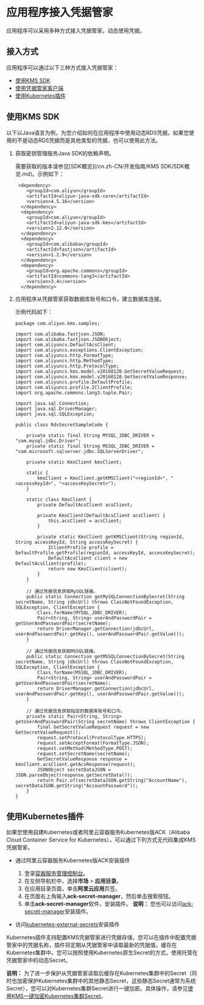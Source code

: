 # 应用程序接入凭据管家

应用程序可以采用多种方式接入凭据管家，动态使用凭据。

## 接入方式

应用程序可以通过以下三种方式接入凭据管家：

-   [使用KMS SDK](#section_hzp_rfv_3dl)
-   [使用凭据管家客户端](/cn.zh-CN/开发指南/凭据管家客户端.md)
-   [使用Kubernetes插件](#section_0vz_zbn_5us)

## 使用KMS SDK

以下以Java语言为例，为您介绍如何在应用程序中使用动态RDS凭据。如果您使用的不是动态RDS凭据而是其他类型的凭据，也可以使用此方法。

1.  获取密钥管理服务Java SDK的依赖声明。

    需要获取的版本请参见[SDK概览](/cn.zh-CN/开发指南/KMS SDK/SDK概览.md)。示例如下：

    ```
     <dependency>
        <groupId>com.aliyun</groupId>
        <artifactId>aliyun-java-sdk-core</artifactId>
        <version>4.5.16</version>
      </dependency>
      <dependency>
        <groupId>com.aliyun</groupId>
        <artifactId>aliyun-java-sdk-kms</artifactId>
        <version>2.12.0</version>
      </dependency>
      <dependency>
        <groupId>com.alibaba</groupId>
        <artifactId>fastjson</artifactId>
        <version>1.2.9</version>
      </dependency>
      <dependency>
        <groupId>org.apache.commons</groupId>
        <artifactId>commons-lang3</artifactId>
        <version>3.4</version>
      </dependency> 
    ```

2.  应用程序从凭据管家获取数据库账号和口令，建立数据库连接。

    示例代码如下：

    ```
    package com.aliyun.kms.samples;
    
    import com.alibaba.fastjson.JSON;
    import com.alibaba.fastjson.JSONObject;
    import com.aliyuncs.DefaultAcsClient;
    import com.aliyuncs.exceptions.ClientException;
    import com.aliyuncs.http.FormatType;
    import com.aliyuncs.http.MethodType;
    import com.aliyuncs.http.ProtocolType;
    import com.aliyuncs.kms.model.v20160120.GetSecretValueRequest;
    import com.aliyuncs.kms.model.v20160120.GetSecretValueResponse;
    import com.aliyuncs.profile.DefaultProfile;
    import com.aliyuncs.profile.IClientProfile;
    import org.apache.commons.lang3.tuple.Pair;
    
    import java.sql.Connection;
    import java.sql.DriverManager;
    import java.sql.SQLException;
    
    public class RdsSecretSampleCode {
    
        private static final String MYSQL_JDBC_DRIVER = "com.mysql.jdbc.Driver";
        private static final String MSSQL_JDBC_DRIVER = "com.microsoft.sqlserver.jdbc.SQLServerDriver";
    
        private static KmsClient kmsClient;
    
        static {
            kmsClient = KmsClient.getKMSClient("<regionId>", "<accessKeyId>", "<accessKeySecret>");
        }
    
        static class KmsClient {
            private DefaultAcsClient acsClient;
    
            private KmsClient(DefaultAcsClient acsClient) {
                this.acsClient = acsClient;
            }
    
            private static KmsClient getKMSClient(String regionId, String accessKeyId, String accessKeySecret) {
                IClientProfile profile = DefaultProfile.getProfile(regionId, accessKeyId, accessKeySecret);
                DefaultAcsClient client = new DefaultAcsClient(profile);
                return new KmsClient(client);
            }
        }
    
        // 通过凭据信息获取MySQL链接。
        public static Connection getMySQLConnectionBySecret(String secretName, String jdbcUrl) throws ClassNotFoundException, SQLException, ClientException {
            Class.forName(MYSQL_JDBC_DRIVER);
            Pair<String, String> userAndPasswordPair = getUserAndPasswordPair(secretName);
            return DriverManager.getConnection(jdbcUrl, userAndPasswordPair.getKey(), userAndPasswordPair.getValue());
        }
    
        // 通过凭据信息获取MSSQL链接。
        public static Connection getMSSQLConnectionBySecret(String secretName, String jdbcUrl) throws ClassNotFoundException, SQLException, ClientException {
            Class.forName(MSSQL_JDBC_DRIVER);
            Pair<String, String> userAndPasswordPair = getUserAndPasswordPair(secretName);
            return DriverManager.getConnection(jdbcUrl, userAndPasswordPair.getKey(), userAndPasswordPair.getValue());
        }
    
        // 通过凭据信息获取指定的数据库账号和口令。
        private static Pair<String, String> getUserAndPasswordPair(String secretName) throws ClientException {
            final GetSecretValueRequest request = new GetSecretValueRequest();
            request.setProtocol(ProtocolType.HTTPS);
            request.setAcceptFormat(FormatType.JSON);
            request.setMethod(MethodType.POST);
            request.setSecretName(secretName);
            GetSecretValueResponse response = kmsClient.acsClient.getAcsResponse(request);
            JSONObject secretDataJSON = JSON.parseObject(response.getSecretData());
            return Pair.of(secretDataJSON.getString("AccountName"), secretDataJSON.getString("AccountPassword"));
        }
    }
    ```


## 使用Kubernetes插件

如果您使用自建Kubernetes或者阿里云容器服务Kubernetes版ACK（Alibaba Cloud Container Service for Kubernetes），可以通过下列方式无代码集成KMS凭据管家。

-   通过阿里云容器服务Kubernetes版ACK安装插件

    1.  登录[容器服务管理控制台](https://cs.console.aliyun.com)。
    2.  在左侧导航栏中，选择**市场** \> **应用目录**。
    3.  在应用目录页面，单击**阿里云应用**页签。
    4.  在页面右上角输入**ack-secret-manager**，然后单击搜索按钮。
    5.  单击**ack-secret-manager**软件，安装插件。
    **说明：** 您也可以访问[ack-secret-manager](https://github.com/AliyunContainerService/ack-secret-manager)安装插件。

-   访问[kubernetes-external-secrets](https://github.com/external-secrets/kubernetes-external-secrets)安装插件

Kubernetes插件支持配置KMS凭据管家进行凭据存储，您可以在插件中配置凭据管家中的凭据名称，插件将定期从凭据管家中读取最新的凭据值，缓存在Kubernetes集群中。您可以按照使用Kubernetes原生Secret的方式，使用托管在凭据管家中的动态Secret。

**说明：** 为了进一步保护从凭据管家读取后缓存在Kubernetes集群中的Secret（同时也加密保护Kubernetes集群中的其他静态Secret，这些静态Secret通常为系统Secret），您可以对Kubernetes集群Secret进行一键加密。具体操作，请参见[使用KMS一键加密Kubernetes集群Secret](/cn.zh-CN/最佳实践/使用KMS一键加密Kubernetes集群Secret.md)。

